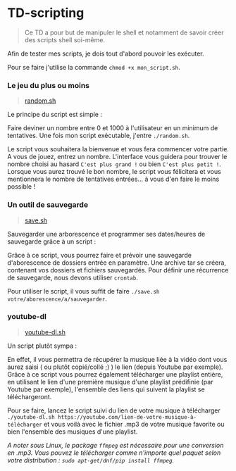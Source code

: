 # TD-scripting

>Ce TD a pour but de manipuler le shell et notamment de savoir créer des scripts shell soi-même.

Afin de tester mes scripts, je dois tout d'abord pouvoir les exécuter.

Pour se faire j'utilise la commande `chmod +x mon_script.sh`.

### Le jeu du plus ou moins
>[random.sh](/random.sh)

Le principe du script est simple : 

Faire deviner un nombre entre 0 et 1000 à l'utilisateur en un minimum de tentatives.
Une fois mon script exécutable, j'entre `./random.sh`.

Le script vous souhaitera la bienvenue et vous fera commencer votre partie. A vous de jouez, entrez un nombre.
L'interface vous guidera pour trouver le nombre choisi au hasard `C'est plus grand !` ou bien `C'est plus petit !`.
Lorsque vous aurez trouvé le bon nombre, le script vous félicitera et vous mentionnera le nombre de tentatives entrées... à vous d'en faire le moins possible !

### Un outil de sauvegarde
>[save.sh](/save.sh)

Sauvegarder une arborescence et programmer ses dates/heures de sauvegarde grâce à un script :

Grâce à ce script, vous pourrez faire et prévoir une sauvegarde d'aborescence de dossiers entrée en paramètre.
Une archive tar se créera, contenant vos dossiers et fichiers sauvegardés.
Pour définir une récurrence de sauvegarde, nous devons utiliser `crontab`.

Pour utiliser le script, il vous suffit de faire `./save.sh votre/aborescence/a/sauvegarder`.

### youtube-dl
>[youtube-dl.sh](/youtube-dl.sh)

Un script plutôt sympa :

En effet, il vous permettra de récupérer la musique liée à la vidéo dont vous aurez saisi ( ou plutôt copié/collé ;) ) le lien (depuis Youtube par exemple). Grâce à ce script vous pourrez également télécharger une playlist entière, en utilisant le lien d'une première musique d'une playlist prédifinie (par Youtube par exemple), l'ensemble des liens qui suivent la playlist se téléchargeront.

Pour se faire, lancez le script suivi du lien de votre musique à télécharger `./youtube-dl.sh https://youtube.com/lien-de-votre-musique-à-télécharger` et vous voilà avec le fichier .mp3 de votre musique favorite ou bien l'ensemble des musiques d'une playlist.

*A noter sous Linux, le package `ffmpeg` est nécessaire pour une conversion en .mp3. Vous pouvez le télécharger comme n'importe quel paquet selon votre distribution : `sudo apt-get/dnf/pip install ffmpeg`.*
